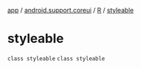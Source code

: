 [app](../../../index.md) / [android.support.coreui](../../index.md) / [R](../index.md) / [styleable](.)

# styleable

`class styleable`
`class styleable`